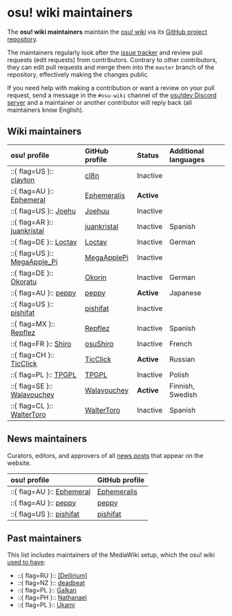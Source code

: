 # osu! wiki maintainers

The **osu! wiki maintainers** maintain the [osu! wiki](/wiki/osu!_wiki) via its [GitHub project repository](https://github.com/ppy/osu-wiki).

The maintainers regularly look after the [issue tracker](https://github.com/ppy/osu-wiki/issues) and review pull requests (edit requests) from contributors. Contrary to other contributors, they can edit pull requests and merge them into the `master` branch of the repository, effectively making the changes public.

If you need help with making a contribution or want a review on your pull request, send a message in the `#osu-wiki` channel of the [osu!dev Discord server](/wiki/Community/osu!dev_Discord_server) and a maintainer or another contributor will reply back (all maintainers know English).

## Wiki maintainers

<!-- internal reference: https://github.com/orgs/ppy/teams/wiki/members -->

| osu! profile | GitHub profile | Status | Additional languages |
| :-- | :-- | :-- | :-- |
| ::{ flag=US }:: [clayton](https://osu.ppy.sh/users/3666350) | [cl8n](https://github.com/cl8n) | Inactive |  |
| ::{ flag=AU }:: [Ephemeral](https://osu.ppy.sh/users/102335) | [Ephemeralis](https://github.com/Ephemeralis) | **Active** |  |
| ::{ flag=US }:: [Joehu](https://osu.ppy.sh/users/8549835) | [Joehuu](https://github.com/Joehuu) | Inactive |  |
| ::{ flag=AR }:: [juankristal](https://osu.ppy.sh/users/443656) | [juankristal](https://github.com/juankristal) | Inactive | Spanish |
| ::{ flag=DE }:: [Loctav](https://github.com/Loctav) | [Loctav](https://github.com/Loctav) | Inactive | German |
| ::{ flag=US }:: [MegaApple_Pi](https://osu.ppy.sh/users/2148208) | [MegaApplePi](https://github.com/MegaApplePi) | Inactive |  |
| ::{ flag=DE }:: [Okoratu](https://osu.ppy.sh/users/1623405) | [Okorin](https://github.com/Okorin) | Inactive | German |
| ::{ flag=AU }:: [peppy](https://osu.ppy.sh/users/2) | [peppy](https://github.com/peppy) | **Active** | Japanese |
| ::{ flag=US }:: [pishifat](https://osu.ppy.sh/users/3178418) | [pishifat](https://github.com/pishifat) | Inactive |  |
| ::{ flag=MX }:: [Repflez](https://osu.ppy.sh/users/201392) | [Repflez](https://github.com/Repflez) | Inactive | Spanish |
| ::{ flag=FR }:: [Shiro](https://osu.ppy.sh/users/113005) | [osuShiro](https://github.com/osuShiro) | Inactive | French |
| ::{ flag=CH }:: [TicClick](https://osu.ppy.sh/users/672931) | [TicClick](https://github.com/TicClick) | **Active** | Russian |
| ::{ flag=PL }:: [TPGPL](https://osu.ppy.sh/users/3944705) | [TPGPL](https://github.com/TPGPL) | Inactive | Polish |
| ::{ flag=SE }:: [Walavouchey](https://osu.ppy.sh/users/5773079) | [Walavouchey](https://github.com/Walavouchey) | **Active** | Finnish, Swedish |
| ::{ flag=CL }:: [WalterToro](https://osu.ppy.sh/users/5281416) | [WalterToro](https://github.com/WalterToro) | Inactive | Spanish |

## News maintainers

Curators, editors, and approvers of all [news posts](https://osu.ppy.sh/home/news) that appear on the website.

| osu! profile | GitHub profile |
| :-- | :-- |
| ::{ flag=AU }:: [Ephemeral](https://osu.ppy.sh/users/102335) | [Ephemeralis](https://github.com/Ephemeralis) |
| ::{ flag=AU }:: [peppy](https://osu.ppy.sh/users/2) | [peppy](https://github.com/peppy) |
| ::{ flag=US }:: [pishifat](https://osu.ppy.sh/users/3178418) | [pishifat](https://github.com/pishifat) |

## Past maintainers

This list includes maintainers of the MediaWiki setup, which the osu! wiki [used to have](/wiki/History_of_osu!/osu!_wiki):

- ::{ flag=RU }:: [\[Dellirium\]](https://osu.ppy.sh/users/519032)
- ::{ flag=NZ }:: [deadbeat](https://osu.ppy.sh/users/128370)
- ::{ flag=PL }:: [Galkan](https://osu.ppy.sh/users/169570)
- ::{ flag=PH }:: [Nathanael](https://osu.ppy.sh/users/2295078)
- ::{ flag=PL }:: [Ukami](https://osu.ppy.sh/users/820865)
